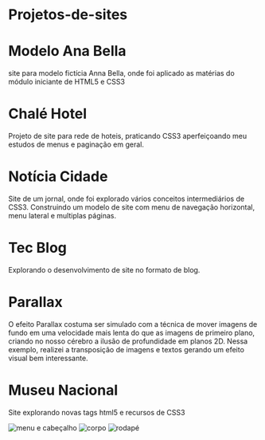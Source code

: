 # Projetos-de-sites

# Modelo Ana Bella
site para modelo fictícia Anna Bella, onde foi aplicado as matérias do módulo iniciante de HTML5 e CSS3


# Chalé Hotel
Projeto de site para rede de hoteis, praticando CSS3 aperfeiçoando meu estudos de menus e paginação em geral.

# Notícia Cidade

Site de um jornal, onde foi explorado vários conceitos intermediários de CSS3. Construindo um modelo de site com menu de navegação horizontal, menu lateral e multiplas páginas.

# Tec Blog

Explorando o desenvolvimento de site no formato de blog.

# Parallax

O efeito Parallax costuma ser simulado com a técnica de mover imagens de fundo em uma velocidade mais lenta do que as imagens de primeiro plano, criando no nosso cérebro a ilusão de profundidade em planos 2D. Nessa exemplo, realizei a transposição de imagens e textos gerando um efeito visual bem interessante.

# Museu Nacional

Site explorando novas tags html5 e recursos de CSS3

![menu e cabeçalho](https://github.com/DayanMonteiro/Projetos-de-sites/blob/master/p00.jpg)
![corpo](https://github.com/DayanMonteiro/Projetos-de-sites/blob/master/p01.jpg)
![rodapé](https://github.com/DayanMonteiro/Projetos-de-sites/blob/master/p02.jpg)
